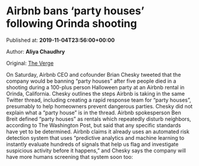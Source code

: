 
# Airbnb bans ‘party houses’ following Orinda shooting

Published at: **2019-11-04T23:56:00+00:00**

Author: **Aliya Chaudhry**

Original: [The Verge](https://www.theverge.com/2019/11/4/20948759/airbnb-brian-chesky-bans-party-houses-halloween-orinda-california-shooting)

On Saturday, Airbnb CEO and cofounder Brian Chesky tweeted that the company would be banning “party houses” after five people died in a shooting during a 100-plus person Halloween party at an Airbnb rental in Orinda, California.
Chesky outlines the steps Airbnb is taking in the same Twitter thread, including creating a rapid response team for “party houses”, presumably to help homeowners prevent dangerous parties. Chesky did not explain what a “party house” is in the thread. Airbnb spokesperson Ben Breit defined “party houses” as rentals which repeatedly disturb neighbors, according to The Washington Post, but said that any specific standards have yet to be determined.
Airbnb claims it already uses an automated risk detection system that uses “predictive analytics and machine learning to instantly evaluate hundreds of signals that help us flag and investigate suspicious activity before it happens,” and Chesky says the company will have more humans screening that system soon too:
